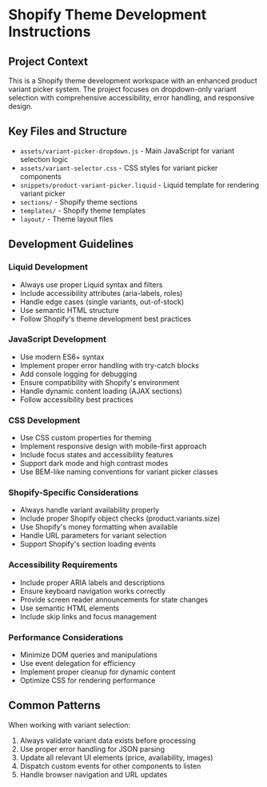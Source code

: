 <!-- Use this file to provide workspace-specific custom instructions to Copilot. For more details, visit https://code.visualstudio.com/docs/copilot/copilot-customization#_use-a-githubcopilotinstructionsmd-file -->

# Shopify Theme Development Instructions

## Project Context
This is a Shopify theme development workspace with an enhanced product variant picker system. The project focuses on dropdown-only variant selection with comprehensive accessibility, error handling, and responsive design.

## Key Files and Structure
- `assets/variant-picker-dropdown.js` - Main JavaScript for variant selection logic
- `assets/variant-selector.css` - CSS styles for variant picker components
- `snippets/product-variant-picker.liquid` - Liquid template for rendering variant picker
- `sections/` - Shopify theme sections
- `templates/` - Shopify theme templates
- `layout/` - Theme layout files

## Development Guidelines

### Liquid Development
- Always use proper Liquid syntax and filters
- Include accessibility attributes (aria-labels, roles)
- Handle edge cases (single variants, out-of-stock)
- Use semantic HTML structure
- Follow Shopify's theme development best practices

### JavaScript Development
- Use modern ES6+ syntax
- Implement proper error handling with try-catch blocks
- Add console logging for debugging
- Ensure compatibility with Shopify's environment
- Handle dynamic content loading (AJAX sections)
- Follow accessibility best practices

### CSS Development
- Use CSS custom properties for theming
- Implement responsive design with mobile-first approach
- Include focus states and accessibility features
- Support dark mode and high contrast modes
- Use BEM-like naming conventions for variant picker classes

### Shopify-Specific Considerations
- Always handle variant availability properly
- Include proper Shopify object checks (product.variants.size)
- Use Shopify's money formatting when available
- Handle URL parameters for variant selection
- Support Shopify's section loading events

### Accessibility Requirements
- Include proper ARIA labels and descriptions
- Ensure keyboard navigation works correctly
- Provide screen reader announcements for state changes
- Use semantic HTML elements
- Include skip links and focus management

### Performance Considerations
- Minimize DOM queries and manipulations
- Use event delegation for efficiency
- Implement proper cleanup for dynamic content
- Optimize CSS for rendering performance

## Common Patterns
When working with variant selection:
1. Always validate variant data exists before processing
2. Use proper error handling for JSON parsing
3. Update all relevant UI elements (price, availability, images)
4. Dispatch custom events for other components to listen
5. Handle browser navigation and URL updates
